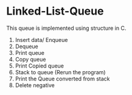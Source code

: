 # Linked-List-Queue
This queue is implemented using structure in C.
1. Insert data/ Enqueue
2. Dequeue
3. Print queue
4. Copy queue
5. Print Copied queue
6. Stack to queue (Rerun the program)
7. Print the Queue converted from stack
8. Delete negative
